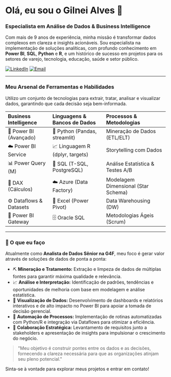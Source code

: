 # Olá, eu sou o Gilnei Alves 👋

### Especialista em Análise de Dados & Business Intelligence

Com mais de 9 anos de experiência, minha missão é transformar dados complexos em clareza e insights acionáveis. Sou especialista na implementação de soluções analíticas, com profundo conhecimento em **Power BI**, **SQL**, **Python** e **R**, e um histórico de sucesso em projetos para os setores de varejo, tecnologia, educação, saúde e setor público.

<a href="https://www.linkedin.com/in/gilnei-freitas/" target="_blank"><img src="https://img.shields.io/badge/LinkedIn-0A66C2?style=for-the-badge&logo=linkedin&logoColor=white" alt="LinkedIn"/></a>
<a href="mailto:gilnei147@gmail.com"><img src="https://img.shields.io/badge/Email-D14836?style=for-the-badge&logo=gmail&logoColor=white" alt="Email"/></a>

---

### Meu Arsenal de Ferramentas e Habilidades

Utilizo um conjunto de tecnologias para extrair, tratar, analisar e visualizar dados, garantindo que cada decisão seja bem-informada.

| Business Intelligence | Linguagens & Bancos de Dados | Processos & Metodologias |
| :-------------------- | :--------------------------- | :----------------------- |
| 🚀 Power BI (Avançado) | 🐍 Python (Pandas, streamlit) | Mineração de Dados (ETL/ELT) |
| ☁️ Power BI Service   | 📈 Linguagem R (dplyr, targets)              | Storytelling com Dados   |
| 📊 Power Query (M)    | 💾 SQL (T-SQL, PostgreSQL)   | Análise Estatística & Testes A/B |
| 🧠 DAX (Cálculos)     | ☁️ Azure (Data Factory)      | Modelagem Dimensional (Star Schema)|
| ⚙️ Dataflows & Datasets| 📄 Excel (Power Pivot)       | Data Warehousing (DW)    |
| 🚪 Power BI Gateway   | 🗄️ Oracle SQL                 | Metodologias Ágeis (Scrum) |
---

### 💼 O que eu faço

Atualmente como **Analista de Dados Sênior na G4F**, meu foco é gerar valor através de soluções de dados de ponta a ponta:

* ⛏️ **Mineração e Tratamento:** Extração e limpeza de dados de múltiplas fontes para garantir máxima qualidade e relevância.
* 📈 **Análise e Interpretação:** Identificação de padrões, tendências e oportunidades de melhoria com base em modelagem e análise estatística.
* 🎨 **Visualização de Dados:** Desenvolvimento de dashboards e relatórios interativos e de alto impacto no Power BI para apoiar a tomada de decisão gerencial.
* 🤖 **Automação de Processos:** Implementação de rotinas automatizadas com Python/R e integração via Dataflows para otimizar a eficiência.
* 🤝 **Colaboração Estratégica:** Levantamento de requisitos junto a stakeholders e apresentação de insights para impulsionar o crescimento do negócio.

> "Meu objetivo é construir pontes entre os dados e as decisões, fornecendo a clareza necessária para que as organizações atinjam seu pleno potencial."

Sinta-se à vontade para explorar meus projetos e entrar em contato!
